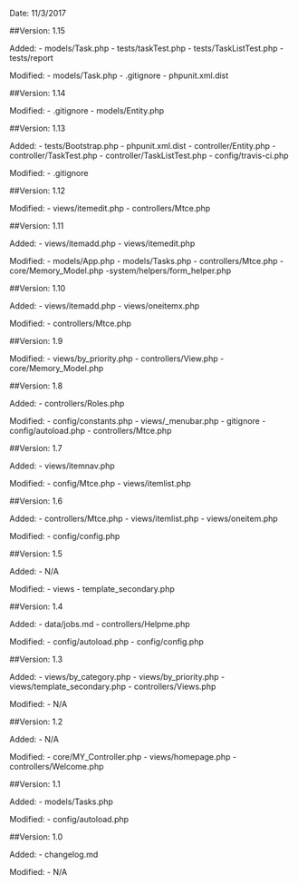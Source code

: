 Date:	 11/3/2017

##Version: 1.15
        
Added:
	- models/Task.php
	- tests/taskTest.php
	- tests/TaskListTest.php
	- tests/report
        
Modified:
	- models/Task.php
	- .gitignore
	- phpunit.xml.dist

##Version: 1.14
        
Modified:
	- .gitignore
	- models/Entity.php

##Version: 1.13

Added:
	- tests/Bootstrap.php
	- phpunit.xml.dist
        - controller/Entity.php
        - controller/TaskTest.php
        - controller/TaskListTest.php
        - config/travis-ci.php
        
Modified:
	- .gitignore

##Version: 1.12
	
Modified:
	- views/itemedit.php
	- controllers/Mtce.php

##Version: 1.11

Added:
	- views/itemadd.php
	- views/itemedit.php
	
Modified:
	- models/App.php
	- models/Tasks.php
	- controllers/Mtce.php
	- core/Memory_Model.php
	-system/helpers/form_helper.php

##Version: 1.10

Added:
	- views/itemadd.php
	- views/oneitemx.php
	
Modified:
	- controllers/Mtce.php
  
##Version: 1.9

Modified:
	- views/by_priority.php
	- controllers/View.php
	- core/Memory_Model.php
  
##Version: 1.8

Added:
	- controllers/Roles.php
	
Modified:
	- config/constants.php
	- views/_menubar.php
	- gitignore
	- config/autoload.php
	- controllers/Mtce.php

##Version: 1.7

Added:
	- views/itemnav.php
	
Modified:
	- config/Mtce.php
        - views/itemlist.php

##Version: 1.6

Added:
	- controllers/Mtce.php
	- views/itemlist.php
	- views/oneitem.php
	
Modified:
	- config/config.php

##Version: 1.5

Added:
	- N/A
	
Modified:
	- views
	    - template_secondary.php

##Version: 1.4

Added:
	- data/jobs.md
        - controllers/Helpme.php
	
Modified:
	- config/autoload.php
        - config/config.php

##Version: 1.3

Added:
	- views/by_category.php
	- views/by_priority.php
	- views/template_secondary.php
	- controllers/Views.php
	
Modified:
	- N/A

##Version: 1.2

Added:
	- N/A
	
Modified:
	- core/MY_Controller.php
        - views/homepage.php
        - controllers/Welcome.php

##Version: 1.1

Added:
	- models/Tasks.php
	
Modified:
	- config/autoload.php

##Version: 1.0

Added:
	- changelog.md
	
Modified:
	- N/A 